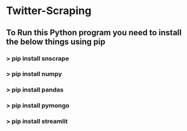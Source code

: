 # Twitter-Scraping
## To Run this Python program you need to install the below things using pip
### > pip install snscrape
### > pip install numpy
### > pip install pandas
### > pip install pymongo
### > pip install streamlit
